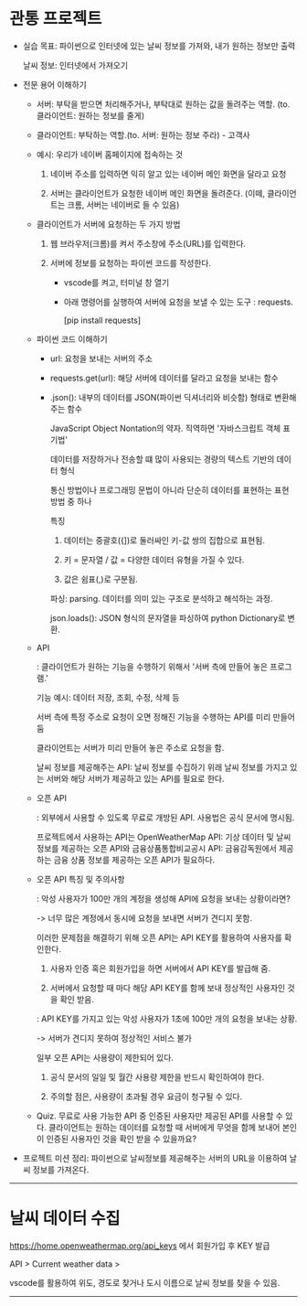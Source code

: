 # 관통 프로젝트

- 실습 목표: 파이썬으로 인터넷에 있는 날씨 정보를 가져와, 내가 원하는 정보만 출력
  
  날씨 정보: 인터넷에서 가져오기

- 전문 용어 이해하기
  
  - 서버: 부탁을 받으면 처리해주거나, 부탁대로 원하는 값을 돌려주는 역할. (to. 클라이언트:  원하는 정보를 줄게)
  
  - 클라이언트: 부탁하는 역할.(to. 서버: 원하는 정보 주라) - 고객사
  
  - 예시: 우리가 네이버 홈페이지에 접속하는 것
    
    1. 네이버 주소를 입력하면 익히 알고 있는 네이버 메인 화면을 달라고 요청
    
    2. 서버는 클라이언트가 요청한 네이버 메인 화면을 돌려준다. (이떼, 클라이언트는 크롬, 서버는 네이버로 들 수 있음)
  
  - 클라이언트가 서버에 요청하는 두 가지 방법
    
    1. 웹 브라우저(크롬)를 켜서 주소창에 주소(URL)를 입력한다.
    
    2. 서버에 정보를 요청하는 파이썬 코드를 작성한다.
       
       - vscode를 켜고, 터미널 창 열기
       
       - 아래 명령어를 실행하여 서버에 요청을 보낼 수 있는 도구 : requests.
         
         [pip install requests]
  
  - 파이썬 코드 이해하기
    
    - url: 요청을 보내는 서버의 주소
    
    - requests.get(url): 해당 서버에 데이터를 달라고 요청을 보내는 함수
    
    - .json(): 내부의 데이터를 JSON(파이썬 딕셔너리와 비슷함) 형태로 변환해주는 함수
      
      JavaScript Object Nontation의 약자. 직역하면 '자바스크립트 객체 표기법'
      
      데이터를 저장하거나 전송할 떄 많이 사용되는 경량의 텍스트 기반의 데이터 형식
      
      통신 방법이나 프로그래밍 문법이 아니라 단순히 데이터를 표현하는 표현 방법 중 하나
      
      특징
      
      1. 데이터는 중괄호({])로 둘러싸인 키-값 쌍의 집합으로 표현됨.
      
      2. 키 = 문자열 / 값 = 다양한 데이터 유형을 가질 수 있다.
      
      3. 값은 쉼표(,)로 구분됨.
      
      파싱: parsing. 데이터를 의미 있는 구조로 분석하고 해석하는 과정.
      
      json.loads(): JSON 형식의 문자열을 파싱하여 python Dictionary로 변환.
  
  - API
    
    : 클라이언트가 원하는 기능을 수행하기 위해서 '서버 측에 만들어 놓은 프로그램.'
    
      기능 예시: 데이터 저장, 조회, 수정, 삭제 등
    
    서버 측에 특정 주소로 요청이 오면 정해진 기능을 수행하는 API를 미리 만들어 둠
    
      클라이언트는 서버가 미리 만들어 놓은 주소로 요청을 함.
    
    날씨 정보를 제공해주는 API: 날씨 정보를 수집하기 위래 날씨 정보를 가지고 있는 서버와 해당 서버가 제공하고 있는 API를 필요로 한다.
  
  - 오픈  API
    
    : 외부에서 사용할 수 있도록 무료로 개방된 API. 사용법은 공식 문서에 명시됨.
    
    프로젝트에서 사용하는 API는 OpenWeatherMap API: 기상 데이터 및 날씨 정보를 제공하는  오픈 API와 금융상품통합비교공시 API: 금융감독원에서 제공하는 금융 상품 정보를 제공하는 오픈 API가 필요하다.
  
  - 오픈 API 특징 및 주의사항
    
    : 악성 사용자가 100만 개의 계정을 생성해 API에 요청을 보내는 상황이라면?
    
    -> 너무 많은 계정에서 동시에 요청을 보내면 서버가 견디지 못함.
    
    이러한 문제점을 해결하기 위해 오픈 API는 API KEY를 활용하여 사용자를 확인한다.
    
    1. 사용자 인증 혹은 회원가입을 하면 서버에서 API KEY를 발급해 줌.
    
    2. 서버에서 요청할 때 마다 해당 API KEY를 함께 보내 정상적인 사용자인 것을 확인 받음.
    
    : API KEY를 가지고 있는 악성 사용자가 1초에 100만 개의 요청을 보내는 상황.
    
    -> 서버가 견디지 못하여 정상적인 서비스 불가
    
    일부 오픈 API는 사용량이 제한되어 있다.
    
    1. 공식 문서의 일일 및 월간 사용량 제한을 반드시 확인하여야 한다.
    
    2. 주의할 점은, 사용량이 초과될 경우 요금이 청구될 수 있다.
  
  - Quiz. 무료로 사용 가능한 API 중 인증된 사용자만 제공된 API를 사용할 수 있다. 클라이언트는 원하는 데이터를 요청할 때 서버에게 무엇을 함께 보내어 본인이 인증된 사용자인 것을 확인 받을 수 있을까요?

- 프로젝트 미션 정리: 파이썬으로 날씨정보를 제공해주는 서버의 URL을 이용하여 날씨 정보를 가져온다.

---

# 날씨 데이터 수집

https://home.openweathermap.org/api_keys 에서 회원가입 후 KEY 발급

API > Current weather data > 

vscode를 활용하여 위도, 경도로 찾거나 도시 이름으로 날씨 정보를 찾을 수 있음.

---


